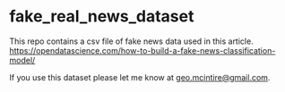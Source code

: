 # fake_real_news_dataset

This repo contains a csv file of fake news data used in this article.
https://opendatascience.com/how-to-build-a-fake-news-classification-model/

If you use this dataset please let me know at geo.mcintire@gmail.com.
